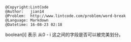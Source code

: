 ```
@Copyright:LintCode
@Author:   jian14
@Problem:  http://www.lintcode.com/problem/word-break
@Language: Markdown
@Datetime: 16-08-23 02:18
```

boolean[i] 表示 从0 - i 这之间的字段是否可以被完美划分。